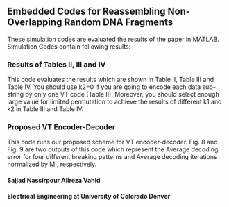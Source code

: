 ##  Embedded Codes for Reassembling Non-Overlapping Random DNA Fragments
These simulation codes are evaluated the results of the paper in MATLAB. Simulation Codes contain following results:

### Results of Tables II, III and IV
This code evaluates the results which are shown in Table II, Table III and Table IV. You should use k2=0 if you are going to encode each data sub-string by only one VT code (Table II). Moreover, you should select enough large value for limited permutation to achieve the results of different k1 and k2 in Table III and Table IV.

### Proposed VT Encoder-Decoder
This code runs our proposed scheme for VT encoder-decoder. Fig. 8 and Fig. 9 are two outputs of this code which represent the Average decoding error for four different breaking patterns and Average decoding iterations normalized by M!, respectively.

#### Sajjad Nassirpour     Alireza Vahid
#### Electrical Engineering at University of Colorado Denver
